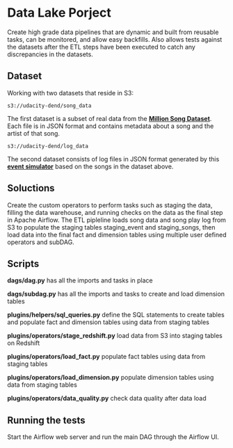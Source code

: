 # Data Lake Porject

Create high grade data pipelines that are dynamic and built from reusable tasks, can be monitored, and allow easy backfills. Also allows tests against the datasets after the ETL steps have been executed to catch any discrepancies in the datasets.

## Dataset 

Working with two datasets that reside in S3:
```
s3://udacity-dend/song_data
```
The first dataset is a subset of real data from the  **[Million Song Dataset](https://labrosa.ee.columbia.edu/millionsong/)**. Each file is in JSON format and contains metadata about a song and the artist of that song. 

```
s3://udacity-dend/log_data
```
The second dataset consists of log files in JSON format generated by this **[event simulator](https://github.com/Interana/eventsim)** based on the songs in the dataset above. 


## Soluctions

Create the custom operators to perform tasks such as staging the data, filling the data warehouse, and running checks on the data as the final step in Apache Airflow. The ETL pipleline loads song data and song play log from S3 to populate the staging tables staging_event and staging_songs, then load data into the final fact and dimension tables using multiple user defined operators and subDAG.


## Scripts

**dags/dag.py** has all the imports and tasks in place

**dags/subdag.py** has all the imports and tasks to create and load dimension tables

**plugins/helpers/sql_queries.py** define the SQL statements to create tables and populate fact and dimension tables using data from staging tables

**plugins/operators/stage_redshift.py** load data from S3 into staging tables on Redshift

**plugins/operators/load_fact.py** populate fact tables using data from staging tables

**plugins/operators/load_dimension.py** populate dimension tables using data from staging tables

**plugins/operators/data_quality.py** check data quality after data load



## Running the tests

Start the Airflow web server and run the main DAG through the Airflow UI.
